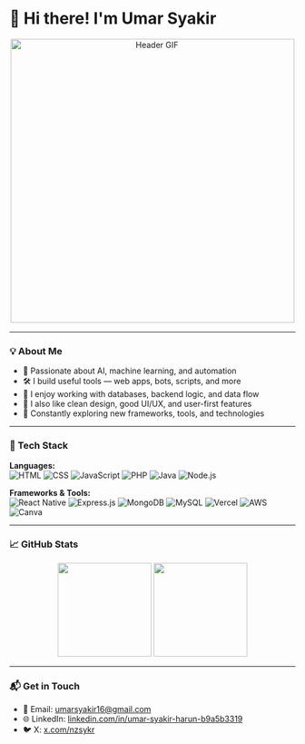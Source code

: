 # 👋 Hi there! I'm Umar Syakir
<div align="center" style="margin-bottom: 1rem;">
  <img src="https://media.tenor.com/GOj9ZF_-ZOcAAAAM/cat.gif" alt="Header GIF" style="max-width: 100%; height: 500px;" />
</div>

---

### 💡 About Me

- 🤖 Passionate about AI, machine learning, and automation  
- 🛠️ I build useful tools — web apps, bots, scripts, and more  
- 💾 I enjoy working with databases, backend logic, and data flow  
- 🎨 I also like clean design, good UI/UX, and user-first features  
- 🌱 Constantly exploring new frameworks, tools, and technologies  

---

### 🧰 Tech Stack

**Languages:**  
![HTML](https://img.shields.io/badge/HTML-E34F26?style=for-the-badge&logo=html5&logoColor=white)
![CSS](https://img.shields.io/badge/CSS-1572B6?style=for-the-badge&logo=css3&logoColor=white)
![JavaScript](https://img.shields.io/badge/JavaScript-F7DF1E?style=for-the-badge&logo=javascript&logoColor=black)
![PHP](https://img.shields.io/badge/PHP-777BB4?style=for-the-badge&logo=php&logoColor=white)
![Java](https://img.shields.io/badge/Java-007396?style=for-the-badge&logo=java&logoColor=white)
![Node.js](https://img.shields.io/badge/Node.js-339933?style=for-the-badge&logo=nodedotjs&logoColor=white)

**Frameworks & Tools:**  
![React Native](https://img.shields.io/badge/React_Native-61DAFB?style=for-the-badge&logo=react&logoColor=black)
![Express.js](https://img.shields.io/badge/Express.js-404D59?style=for-the-badge&logo=express&logoColor=white)
![MongoDB](https://img.shields.io/badge/MongoDB-47A248?style=for-the-badge&logo=mongodb&logoColor=white)
![MySQL](https://img.shields.io/badge/MySQL-005C84?style=for-the-badge&logo=mysql&logoColor=white)
![Vercel](https://img.shields.io/badge/Vercel-000000?style=for-the-badge&logo=vercel&logoColor=white)
![AWS](https://img.shields.io/badge/AWS-FF9900?style=for-the-badge&logo=amazonaws&logoColor=white)
![Canva](https://img.shields.io/badge/Canva-00C4CC?style=for-the-badge&logo=Canva&logoColor=white)

---

### 📈 GitHub Stats

<p align="center">
  <img src="https://github-readme-stats.vercel.app/api?username=sykrwasd&show_icons=true&theme=tokyonight" height="165" />
  <img src="https://github-readme-stats.vercel.app/api/top-langs/?username=sykrwasd&layout=compact&theme=tokyonight" height="165" />
</p>

---

### 📬 Get in Touch

- 📩 Email: [umarsyakir16@gmail.com](mailto:umarsyakir16@gmail.com)  
- 🌐 LinkedIn: [linkedin.com/in/umar-syakir-harun-b9a5b3319](https://www.linkedin.com/in/umar-syakir-harun-b9a5b3319)  
- 🐦 X: [x.com/nzsykr](https://x.com/nzsykr)

<!-- Proudly crafted by Umar Syakir -->
